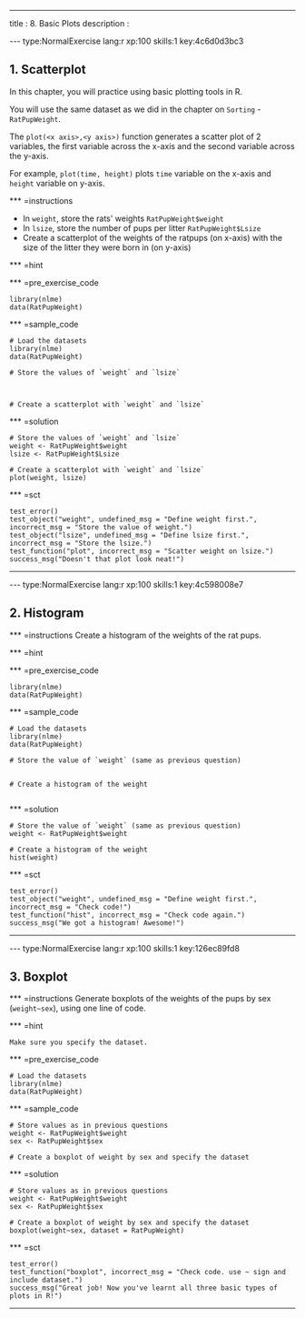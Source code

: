 ---
title       : 8. Basic Plots
description :

--- type:NormalExercise lang:r xp:100 skills:1 key:4c6d0d3bc3
## 1. Scatterplot

In this chapter, you will practice using basic plotting tools in R. 

You will use the same dataset as we did in the chapter on `Sorting` - `RatPupWeight`.

The `plot(<x axis>,<y axis>)` function generates a scatter plot of 2 variables, the first variable across the x-axis and the second variable across the y-axis. 

For example, `plot(time, height)` plots `time` variable on the x-axis and `height` variable on y-axis. 

*** =instructions
- In `weight`, store the rats' weights `RatPupWeight$weight`
- In `lsize`, store the number of pups per litter `RatPupWeight$Lsize`
- Create a scatterplot of the weights of the ratpups (on x-axis) with the size of the litter they were born in (on y-axis)

*** =hint

*** =pre_exercise_code
```{r}
library(nlme)
data(RatPupWeight)
```

*** =sample_code
```{r}
# Load the datasets
library(nlme)
data(RatPupWeight)

# Store the values of `weight` and `lsize`



# Create a scatterplot with `weight` and `lsize`

```

*** =solution
```{r}
# Store the values of `weight` and `lsize`
weight <- RatPupWeight$weight
lsize <- RatPupWeight$Lsize

# Create a scatterplot with `weight` and `lsize`
plot(weight, lsize)
```

*** =sct
```{r}
test_error()
test_object("weight", undefined_msg = "Define weight first.", incorrect_msg = "Store the value of weight.")
test_object("lsize", undefined_msg = "Define lsize first.", incorrect_msg = "Store the lsize.")
test_function("plot", incorrect_msg = "Scatter weight on lsize.")
success_msg("Doesn't that plot look neat!")
```
----

--- type:NormalExercise lang:r xp:100 skills:1 key:4c598008e7
## 2. Histogram


*** =instructions
Create a histogram of the weights of the rat pups.

*** =hint


*** =pre_exercise_code
```{r}
library(nlme)
data(RatPupWeight)
```

*** =sample_code
```{r}
# Load the datasets
library(nlme)
data(RatPupWeight)

# Store the value of `weight` (same as previous question)


# Create a histogram of the weight


```

*** =solution
```{r}
# Store the value of `weight` (same as previous question)
weight <- RatPupWeight$weight

# Create a histogram of the weight
hist(weight)
```

*** =sct
```{r}
test_error()
test_object("weight", undefined_msg = "Define weight first.", incorrect_msg = "Check code!")
test_function("hist", incorrect_msg = "Check code again.")
success_msg("We got a histogram! Awesome!")
```
----

--- type:NormalExercise lang:r xp:100 skills:1 key:126ec89fd8
## 3. Boxplot


*** =instructions
Generate boxplots of the weights of the pups by sex (`weight~sex`), using one line of code.  

*** =hint
```{r}
Make sure you specify the dataset.
```

*** =pre_exercise_code
```{r}
# Load the datasets
library(nlme)
data(RatPupWeight)
```

*** =sample_code
```{r}
# Store values as in previous questions
weight <- RatPupWeight$weight
sex <- RatPupWeight$sex

# Create a boxplot of weight by sex and specify the dataset

```

*** =solution
```{r}
# Store values as in previous questions
weight <- RatPupWeight$weight
sex <- RatPupWeight$sex

# Create a boxplot of weight by sex and specify the dataset
boxplot(weight~sex, dataset = RatPupWeight)

```

*** =sct
```{r}
test_error()
test_function("boxplot", incorrect_msg = "Check code. use ~ sign and include dataset.")
success_msg("Great job! Now you've learnt all three basic types of plots in R!")
```
----
